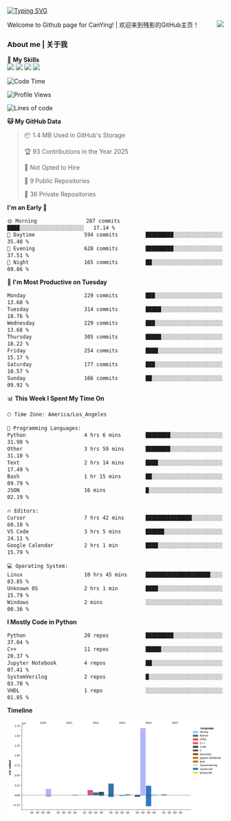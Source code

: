 [![Typing SVG](https://readme-typing-svg.herokuapp.com?size=25&duration=3500&color=00FFFF&vCenter=true&width=250&height=40&lines=Hi+Welcome+%F0%9F%91%8B%F0%9F%8F%BB;I'm+CanYing|残影)](https://git.io/typing-svg)

<a href="#">
  <img align="right" src="https://github-readme-stats.vercel.app/api?username=CanYing0913&count_private=true&rank_icon=github&show_icons=true&bg_color=15,f2f7fd,E0EAFC&" />
</a>

Welcome to Github page for CanYing! | 欢迎来到残影的GitHub主页！

### About me | 关于我

🌟 **My Skills**  
![](https://img.shields.io/badge/-C-A8B9CC?style=flat-square&logo=C&logoColor=fff)
![](https://img.shields.io/badge/-C++-00599C?style=flat-square&logo=Cpp&logoColor=fff)
![](https://img.shields.io/badge/-Python-3776AB?style=flat-square&logo=Python&logoColor=fff)
![](https://img.shields.io/badge/-Linux-000000?style=flat-square&logo=Linux&logoColor=fff)

<!--START_SECTION:waka-->
![Code Time](http://img.shields.io/badge/Code%20Time-1%2C608%20hrs%2028%20mins-blue)

![Profile Views](http://img.shields.io/badge/Profile%20Views-2-blue)

![Lines of code](https://img.shields.io/badge/From%20Hello%20World%20I%27ve%20Written-26.9%20million%20lines%20of%20code-blue)

**🐱 My GitHub Data** 

> 📦 1.4 MB Used in GitHub's Storage 
 > 
> 🏆 93 Contributions in the Year 2025
 > 
> 🚫 Not Opted to Hire
 > 
> 📜 9 Public Repositories 
 > 
> 🔑 36 Private Repositories 
 > 
**I'm an Early 🐤** 

```text
🌞 Morning                287 commits         ████░░░░░░░░░░░░░░░░░░░░░   17.14 % 
🌆 Daytime                594 commits         █████████░░░░░░░░░░░░░░░░   35.48 % 
🌃 Evening                628 commits         █████████░░░░░░░░░░░░░░░░   37.51 % 
🌙 Night                  165 commits         ██░░░░░░░░░░░░░░░░░░░░░░░   09.86 % 
```
📅 **I'm Most Productive on Tuesday** 

```text
Monday                   229 commits         ███░░░░░░░░░░░░░░░░░░░░░░   13.68 % 
Tuesday                  314 commits         █████░░░░░░░░░░░░░░░░░░░░   18.76 % 
Wednesday                229 commits         ███░░░░░░░░░░░░░░░░░░░░░░   13.68 % 
Thursday                 305 commits         █████░░░░░░░░░░░░░░░░░░░░   18.22 % 
Friday                   254 commits         ████░░░░░░░░░░░░░░░░░░░░░   15.17 % 
Saturday                 177 commits         ███░░░░░░░░░░░░░░░░░░░░░░   10.57 % 
Sunday                   166 commits         ██░░░░░░░░░░░░░░░░░░░░░░░   09.92 % 
```


📊 **This Week I Spent My Time On** 

```text
🕑︎ Time Zone: America/Los_Angeles

💬 Programming Languages: 
Python                   4 hrs 6 mins        ████████░░░░░░░░░░░░░░░░░   31.98 % 
Other                    3 hrs 59 mins       ████████░░░░░░░░░░░░░░░░░   31.10 % 
Text                     2 hrs 14 mins       ████░░░░░░░░░░░░░░░░░░░░░   17.49 % 
Bash                     1 hr 15 mins        ██░░░░░░░░░░░░░░░░░░░░░░░   09.79 % 
JSON                     16 mins             █░░░░░░░░░░░░░░░░░░░░░░░░   02.19 % 

🔥 Editors: 
Cursor                   7 hrs 42 mins       ███████████████░░░░░░░░░░   60.10 % 
VS Code                  3 hrs 5 mins        ██████░░░░░░░░░░░░░░░░░░░   24.11 % 
Google Calendar          2 hrs 1 min         ████░░░░░░░░░░░░░░░░░░░░░   15.79 % 

💻 Operating System: 
Linux                    10 hrs 45 mins      █████████████████████░░░░   83.85 % 
Unknown OS               2 hrs 1 min         ████░░░░░░░░░░░░░░░░░░░░░   15.79 % 
Windows                  2 mins              ░░░░░░░░░░░░░░░░░░░░░░░░░   00.36 % 
```

**I Mostly Code in Python** 

```text
Python                   20 repos            █████████░░░░░░░░░░░░░░░░   37.04 % 
C++                      11 repos            █████░░░░░░░░░░░░░░░░░░░░   20.37 % 
Jupyter Notebook         4 repos             ██░░░░░░░░░░░░░░░░░░░░░░░   07.41 % 
SystemVerilog            2 repos             █░░░░░░░░░░░░░░░░░░░░░░░░   03.70 % 
VHDL                     1 repo              ░░░░░░░░░░░░░░░░░░░░░░░░░   01.85 % 
```



**Timeline**

![Lines of Code chart](https://raw.githubusercontent.com/CanYing0913/CanYing0913/master/assets/bar_graph.png)


<!--END_SECTION:waka-->
